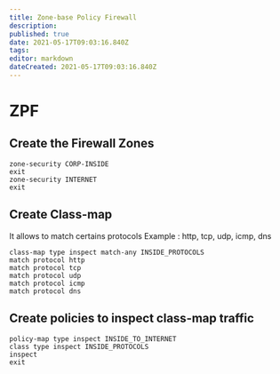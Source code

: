 ```yaml
---
title: Zone-base Policy Firewall
description: 
published: true
date: 2021-05-17T09:03:16.840Z
tags: 
editor: markdown
dateCreated: 2021-05-17T09:03:16.840Z
---
```


# ZPF

## Create the Firewall Zones

```
zone-security CORP-INSIDE
exit
zone-security INTERNET
exit
```

## Create Class-map
It allows to match certains protocols
Example : http, tcp, udp, icmp, dns
```
class-map type inspect match-any INSIDE_PROTOCOLS
match protocol http
match protocol tcp
match protocol udp
match protocol icmp
match protocol dns
```

## Create policies to inspect class-map traffic

```
policy-map type inspect INSIDE_TO_INTERNET
class type inspect INSIDE_PROTOCOLS
inspect
exit
```